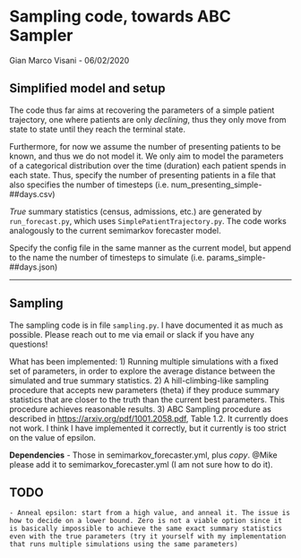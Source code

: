 # Sampling code, towards ABC Sampler
Gian Marco Visani - 06/02/2020

## Simplified model and setup

The code thus far aims at recovering the parameters of a simple patient trajectory, one where patients are only *declining*, thus they only move from state to state until they reach the terminal state.

Furthermore, for now we assume the number of presenting patients to be known, and thus we do not model it. We only aim to model the parameters of a categorical distribution over the time (duration) each patient spends in each state. Thus, specify the number of presenting patients in a file that also specifies the number of timesteps (i.e. num_presenting_simple-##days.csv)

*True* summary statistics (census, admissions, etc.) are generated by `run_forecast.py`, which uses `SimplePatientTrajectory.py`. The code works analogously to the current semimarkov forecaster model.

Specify the config file in the same manner as the current model, but append to the name the number of timesteps to simulate (i.e. params_simple-##days.json)

----------------------------------------------------------------------------------

## Sampling 

The sampling code is in file `sampling.py`. I have documented it as much as possible. Please reach out to me via email or slack if you have any questions!

What has been implemented:
    1) Running multiple simulations with a fixed set of parameters, in order to explore the average distance between the simulated and true summary statistics.
    2) A hill-climbing-like sampling procedure that accepts new parameters (theta) if they produce summary statistics that are closer to the truth than the current best parameters. This procedure achieves reasonable results.
    3) ABC Sampling procedure as described in https://arxiv.org/pdf/1001.2058.pdf, Table 1.2. It currently does not work. I think I have implemented it correctly, but it currently is too strict on the value of epsilon.

**Dependencies**
    - Those in semimarkov_forecaster.yml, plus *copy*. @Mike please add it to semimarkov_forecaster.yml (I am not sure how to do it).

## TODO
    - Anneal epsilon: start from a high value, and anneal it. The issue is how to decide on a lower bound. Zero is not a viable option since it is basically impossible to achieve the same exact summary statistics even with the true parameters (try it yourself with my implementation that runs multiple simulations using the same parameters)